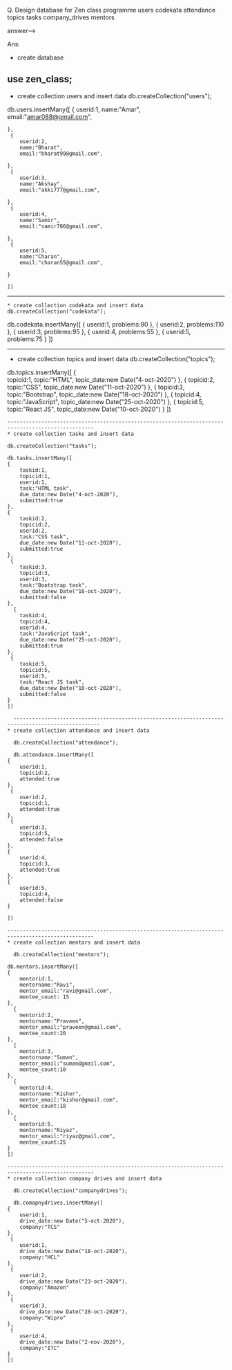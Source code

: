 Q. Design database for Zen class programme
users
codekata
attendance
topics
tasks
company_drives
mentors


answer-->

Ans:
* create database

use zen_class;
-------------------------------------------------------------------------------------------------------

* create collection users and insert data
db.createCollection("users");

db.users.insertMany([
    {
        userid:1,
        name:"Amar",
        email:"amar088@gmail.com",
        
    },
     {
        userid:2,
        name:"Bharat",
        email:"bharat99@gmail.com",
     
    },
     {
        userid:3,
        name:"Akshay",
        email:"akki777@gmail.com",
     
    },
     {
        userid:4,
        name:"Samir",
        email:"samir786@gmail.com",
       
    },
     {
        userid:5,
        name:"Charan",
        email:"charan55@gmail.com",
        
    }
    
    ])

-------------------------------------------------------------------------------------------------------
    * create collection codekata and insert data
    db.createCollection("codekata");

db.codekata.insertMany([
    {
        userid:1,
        problems:80
    },
     {
        userid:2,
        problems:110
    },
     {
        userid:3,
        problems:95
    },
     {
        userid:4,
        problems:55
    },
     {
        userid:5,
        problems:75
    }
    ])  

--------------------------------------------------------------------------------------------------
   * create collection topics and insert data
db.createCollection("topics");

db.topics.insertMany([
    {   
        topicid:1,
        topic:"HTML",
        topic_date:new Date("4-oct-2020")
    },
     {
         topicid:2,
        topic:"CSS",
        topic_date:new Date("11-oct-2020")
    },
     {
         topicid:3,
        topic:"Bootstrap",
        topic_date:new Date("18-oct-2020")
    },
     {
         topicid:4,
        topic:"JavaScript",
        topic_date:new Date("25-oct-2020")
    },
     {
         topicid:5,
        topic:"React JS",
        topic_date:new Date("10-oct-2020")
    }
    ])

    --------------------------------------------------------------------------------------------------
    * create collection tasks and insert data

    db.createCollection("tasks");

    db.tasks.insertMany([
    {
        taskid:1,
        topicid:1,
        userid:1,
        task:"HTML task",
        due_date:new Date("4-oct-2020"),
        submitted:true
    },
    {
        taskid:2,
        topicid:2,
        userid:2,
        task:"CSS task",
        due_date:new Date("11-oct-2020"),
        submitted:true
    },
     {
        taskid:3,
        topicid:3,
        userid:3,
        task:"Bootstrap task",
        due_date:new Date("18-oct-2020"),
        submitted:false
    },
      {
        taskid:4,
        topicid:4,
        userid:4,
        task:"JavaScript task",
        due_date:new Date("25-oct-2020"),
        submitted:true
    },
     {
        taskid:5,
        topicid:5,
        userid:5,
        task:"React JS task",
        due_date:new Date("10-oct-2020"),
        submitted:false
    }
    ])

      --------------------------------------------------------------------------------------------------
    * create collection attendance and insert data

      db.createCollection("attendance");

      db.attendance.insertMany([
    {
        userid:1,
        topicid:2,
        attended:true
    },
     {
        userid:2,
        topicid:1,
        attended:true
    },
     {
        userid:3,
        topicid:5,
        attended:false
    },
    {
        userid:4,
        topicid:3,
        attended:true
    },
    {
        userid:5,
        topicid:4,
        attended:false
    }
    
    ])
    
    --------------------------------------------------------------------------------------------------
    * create collection mentors and insert data

      db.createCollection("mentors");

    db.mentors.insertMany([
    {
        mentorid:1,
        mentorname:"Ravi",
        mentor_email:"ravi@gmail.com",
        mentee_count: 15
    },
      {
        mentorid:2,
        mentorname:"Praveen",
        mentor_email:"praveen@gmail.com",
        mentee_count:20
    },
      {
        mentorid:3,
        mentorname:"Suman",
        mentor_email:"suman@gmail.com",
        mentee_count:10
    },
      {
        mentorid:4,
        mentorname:"Kishor",
        mentor_email:"kishor@gmail.com",
        mentee_count:18
    },
      {
        mentorid:5,
        mentorname:"Riyaz",
        mentor_email:"riyaz@gmail.com",
        mentee_count:25
    }
    ])

    --------------------------------------------------------------------------------------------------
    * create collection company drives and insert data

      db.createCollection("companydrives");

      db.comapnydrives.insertMany([
    {
        userid:1,
        drive_date:new Date("5-oct-2020"),
        company:"TCS"
    },
     {
        userid:1,
        drive_date:new Date("18-oct-2020"),
        company:"HCL"
    },
     {
        userid:2,
        drive_date:new Date("23-oct-2020"),
        company:"Amazon"
    },
     {
        userid:3,
        drive_date:new Date("28-oct-2020"),
        company:"Wipro"
    },
     {
        userid:4,
        drive_date:new Date("2-nov-2020"),
        company:"ITC"
    }
    ])
